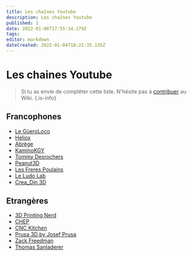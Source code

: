 ```yaml
---
title: Les chaînes Youtube
description: Les chaînes Youtube
published: 1
date: 2022-01-06T17:55:14.179Z
tags: 
editor: markdown
dateCreated: 2022-01-04T18:21:35.135Z
---
```


# Les chaines Youtube

> Si tu as envie de compléter cette liste. N'hésite pas à [contribuer](/contributeur) au Wiki.
{.is-info}


## Francophones
- [Le GüeroLoco](https://www.youtube.com/channel/UCrFGsH4pplqjFXJqLcjykNQ/videos)
- [Heliox](https://www.youtube.com/channel/UCPFChjpOgkUqckj3378jt5w/videos)
- [Abrège](https://www.youtube.com/channel/UCWimnuBF27nwOxgUBJ4qNeg/videos)
- [KaminoKGY](https://www.youtube.com/channel/UCD3_Dn-zicOdvVnadT3IrQw/videos)
- [Tommy Desrochers](https://www.youtube.com/channel/UC9_nxvBohH1G2yR77XTdA2g/videos)
- [Peanut3D](https://www.youtube.com/channel/UCaxnI_S9MC3LOWs-pkMb6EA/videos)
- [Les Freres Poulains](https://www.youtube.com/channel/UCjED9uS41ioeFuPfbR-OBlw/videos)
- [Le Ludo Lab](https://www.youtube.com/channel/UCAf83V-tBzmvbtrqmUfawKA/videos)
- [Crea_Din 3D](https://www.youtube.com/channel/UCoE13UKE83Rx0ofO6UQ_l6A/videos)

## Etrangères
- [3D Printing Nerd](https://www.youtube.com/channel/UC_7aK9PpYTqt08ERh1MewlQ/videos)
- [CHEP](https://www.youtube.com/channel/UCiczXOhGpvoQGhOL16EZiTg/videos)
- [CNC Kitchen](https://www.youtube.com/channel/UCiczXOhGpvoQGhOL16EZiTg/videos)
- [Prusa 3D by Josef Prusa](https://www.youtube.com/channel/UCLHAxAdvAKJY0niRJZRYMvg/videos)
- [Zack Freedman](https://www.youtube.com/channel/UCUW49KGPezggFi0PGyDvcvg/videos)
- [Thomas Sanladerer](https://www.youtube.com/channel/UCb8Rde3uRL1ohROUVg46h1A/videos)





